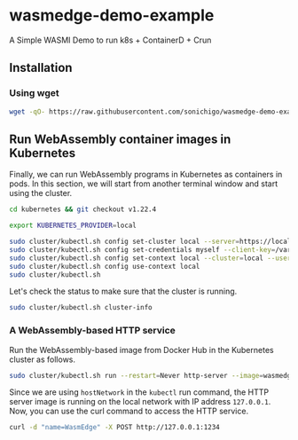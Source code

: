 # wasmedge-demo-example
A Simple WASMI Demo to run k8s + ContainerD + Crun

## Installation

### Using wget

```bash
wget -qO- https://raw.githubusercontent.com/sonichigo/wasmedge-demo-example/main/install.sh | bash
```

<!-- ### Using Curl

```bash
curl -fsSL https://raw.githubusercontent.com/wasmedge-demo-example/main/install.sh && source install.sh | bash
``` -->

## Run WebAssembly container images in Kubernetes

Finally, we can run WebAssembly programs in Kubernetes as containers in pods. In this section, we will start from another terminal window and start using the cluster.

```bash
cd kubernetes && git checkout v1.22.4

export KUBERNETES_PROVIDER=local

sudo cluster/kubectl.sh config set-cluster local --server=https://localhost:6443 --certificate-authority=/var/run/kubernetes/server-ca.crt
sudo cluster/kubectl.sh config set-credentials myself --client-key=/var/run/kubernetes/client-admin.key --client-certificate=/var/run/kubernetes/client-admin.crt
sudo cluster/kubectl.sh config set-context local --cluster=local --user=myself
sudo cluster/kubectl.sh config use-context local
sudo cluster/kubectl.sh
```

Let's check the status to make sure that the cluster is running.

```sh
sudo cluster/kubectl.sh cluster-info
```

### A WebAssembly-based HTTP service

Run the WebAssembly-based image from Docker Hub in the Kubernetes cluster as follows.

```bash
sudo cluster/kubectl.sh run --restart=Never http-server --image=wasmedge/example-wasi-http:latest --annotations="module.wasm.image/variant=compat-smart" --overrides='{"kind":"Pod", "apiVersion":"v1", "spec": {"hostNetwork": true}}'
```

Since we are using `hostNetwork` in the `kubectl` run command, the HTTP server image is running on the local network with IP address `127.0.0.1`. Now, you can use the curl command to access the HTTP service.

```sh
curl -d "name=WasmEdge" -X POST http://127.0.0.1:1234
```